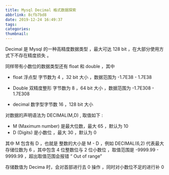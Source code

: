 ```yaml
---
title: Mysql Decimal 格式数据探索
abbrlink: 8cfb7bd8
date: 2019-12-24 16:49:37
tags:
categories:
thumbnail:
---
```


Decimal 是 Mysql 的一种高精度数据类型 ，最大可达 128 bit ，在大部分使用方式下不存在精度损失 。

同样带有小数位的数据类型还有 float 和 double ，其中

- float 浮点型 字节数为 4 ，32 bit 大小 ，数据范围为 -1.7E38 - 1.7E38

- Double  双精度整形 字节数为 8 ，64 bit 大小 ，数据范围为 -1.7E308 - 1.7E308
- decimal 数字型字节数 16 ，128 bit 大小 



对数据的声明语法为 DECIMAL(M,D) , 取值如下 :

- M (Maximum number) 是最大位数，最大 65 ，默认为 10
- D (Digits) 是小数位 ，最大 30 ，默认为 0

其中 M 包含有 D ，也就是 整数的大小是 M - D ，例如 DECIMAL(6,2) 代表最大存储位数为 6 ，其中包含 4 位整数位与 2 位小数位 ，取值范围是 -9999.99 - 9999.99 ，超出取值范围会报错 “ Out of range”

存储数值为 Decima 时，会对首部进行去 0 操作 ，同时对小数位不足的进行补 0 